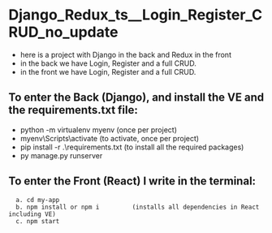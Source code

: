 # Django_Redux_ts__Login_Register_CRUD_no_update
- here is a project with Django in the back and Redux in the front
- in the back we have Login, Register and a full CRUD.
- in the front we have Login, Register and a full CRUD.

## To enter the Back (Django), and install the VE and the requirements.txt file:
- python -m virtualenv myenv             (once per project)
- myenv\Scripts\activate                 (to activate, once per project)
- pip install -r .\requirements.txt      (to install all the required packages)
- py manage.py runserver

## To enter the Front (React) I write in the terminal:
      a. cd my-app
      b. npm install or npm i         (installs all dependencies in React including VE)
      c. npm start
